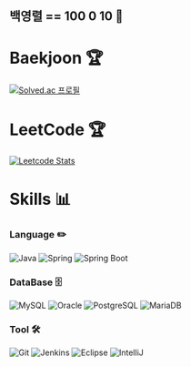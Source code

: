 ## 백영렬 == 100 0 10 👋

# Baekjoon 🏆
[![Solved.ac 프로필](http://mazassumnida.wtf/api/v2/generate_badge?boj=byr1215)](https://solved.ac/byr1215)

# LeetCode 🏆
[![Leetcode Stats](https://leetcard.jacoblin.cool/100-0-10)](https://leetcode.com/100-0-10)

# Skills 📊
### Language ✏️
![Java](https://img.shields.io/badge/Java-007396.svg?&style=plastic&logo=java&logoColor=white)
![Spring](https://img.shields.io/badge/Spring-6DB33F.svg?&style=plastic&logo=Spring&logoColor=white)
![Spring Boot](https://img.shields.io/badge/SpringBoot-6DB33F.svg?&style=plastic&logo=SpringBoot&logoColor=white)

### DataBase 🗄️
![MySQL](https://img.shields.io/badge/MySQL-4479A1.svg?&style=plastic&logo=MySQL&logoColor=white)
![Oracle](https://img.shields.io/badge/Oracle-F80000.svg?&style=plastic&logo=Oracle&logoColor=white)
![PostgreSQL](https://img.shields.io/badge/PostgreSQL-336791.svg?&style=plastic&logo=PostgreSQL&logoColor=white)
![MariaDB](https://img.shields.io/badge/MariaDB-white.svg?&style=plastic&logo=MariaDB&logoColor=003d43)

### Tool 🛠️
![Git](https://img.shields.io/badge/Git-F05032.svg?&style=plastic&logo=Git&logoColor=white)
![Jenkins](https://img.shields.io/badge/Jenkins-white?&style=plastic&logo=jenkins&logoColor=blue)
![Eclipse](https://img.shields.io/badge/Eclipse%20IDE-2C2255.svg?&style=plastic&logo=Eclipse%20IDE&logoColor=white)
![IntelliJ](https://img.shields.io/badge/IntelliJ%20IDE-2C2255.svg?&style=plastic&logo=intellijidea&logoColor=white)


